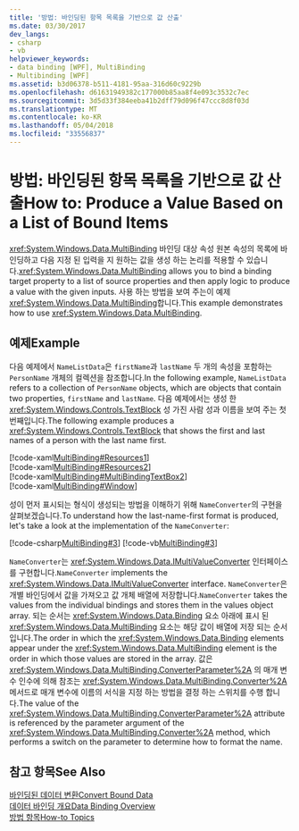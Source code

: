 ```yaml
---
title: '방법: 바인딩된 항목 목록을 기반으로 값 산출'
ms.date: 03/30/2017
dev_langs:
- csharp
- vb
helpviewer_keywords:
- data binding [WPF], MultiBinding
- Multibinding [WPF]
ms.assetid: b3d06378-b511-4181-95aa-316d60c9229b
ms.openlocfilehash: d61631949382c177000b85aa8f4e093c3532c7ec
ms.sourcegitcommit: 3d5d33f384eeba41b2dff79d096f47ccc8d8f03d
ms.translationtype: MT
ms.contentlocale: ko-KR
ms.lasthandoff: 05/04/2018
ms.locfileid: "33556837"
---
```

# <a name="how-to-produce-a-value-based-on-a-list-of-bound-items"></a><span data-ttu-id="64529-102">방법: 바인딩된 항목 목록을 기반으로 값 산출</span><span class="sxs-lookup"><span data-stu-id="64529-102">How to: Produce a Value Based on a List of Bound Items</span></span>
<span data-ttu-id="64529-103"><xref:System.Windows.Data.MultiBinding> 바인딩 대상 속성 원본 속성의 목록에 바인딩하고 다음 지정 된 입력을 지 원하는 값을 생성 하는 논리를 적용할 수 있습니다.</span><span class="sxs-lookup"><span data-stu-id="64529-103"><xref:System.Windows.Data.MultiBinding> allows you to bind a binding target property to a list of source properties and then apply logic to produce a value with the given inputs.</span></span> <span data-ttu-id="64529-104">사용 하는 방법을 보여 주는이 예제 <xref:System.Windows.Data.MultiBinding>합니다.</span><span class="sxs-lookup"><span data-stu-id="64529-104">This example demonstrates how to use <xref:System.Windows.Data.MultiBinding>.</span></span>  
  
## <a name="example"></a><span data-ttu-id="64529-105">예제</span><span class="sxs-lookup"><span data-stu-id="64529-105">Example</span></span>  
 <span data-ttu-id="64529-106">다음 예제에서 `NameListData`은 `firstName`과 `lastName` 두 개의 속성을 포함하는 `PersonName` 개체의 컬렉션을 참조합니다.</span><span class="sxs-lookup"><span data-stu-id="64529-106">In the following example, `NameListData` refers to a collection of `PersonName` objects, which are objects that contain two properties, `firstName` and `lastName`.</span></span> <span data-ttu-id="64529-107">다음 예제에서는 생성 한 <xref:System.Windows.Controls.TextBlock> 성 가진 사람 성과 이름을 보여 주는 첫 번째입니다.</span><span class="sxs-lookup"><span data-stu-id="64529-107">The following example produces a <xref:System.Windows.Controls.TextBlock> that shows the first and last names of a person with the last name first.</span></span>  
  
 [!code-xaml[MultiBinding#Resources1](../../../../samples/snippets/csharp/VS_Snippets_Wpf/MultiBinding/CSharp/Window1.xaml#resources1)]  
[!code-xaml[MultiBinding#Resources2](../../../../samples/snippets/csharp/VS_Snippets_Wpf/MultiBinding/CSharp/Window1.xaml#resources2)]  
[!code-xaml[MultiBinding#MultiBindingTextBox2](../../../../samples/snippets/csharp/VS_Snippets_Wpf/MultiBinding/CSharp/Window1.xaml#multibindingtextbox2)]  
[!code-xaml[MultiBinding#Window](../../../../samples/snippets/csharp/VS_Snippets_Wpf/MultiBinding/CSharp/Window1.xaml#window)]  
  
 <span data-ttu-id="64529-108">성이 먼저 표시되는 형식이 생성되는 방법을 이해하기 위해 `NameConverter`의 구현을 살펴보겠습니다.</span><span class="sxs-lookup"><span data-stu-id="64529-108">To understand how the last-name-first format is produced, let's take a look at the implementation of the `NameConverter`:</span></span>  
  
 [!code-csharp[MultiBinding#3](../../../../samples/snippets/csharp/VS_Snippets_Wpf/MultiBinding/CSharp/NameConverter.cs#3)]
 [!code-vb[MultiBinding#3](../../../../samples/snippets/visualbasic/VS_Snippets_Wpf/MultiBinding/VisualBasic/NameConverter.vb#3)]  
  
 <span data-ttu-id="64529-109">`NameConverter`는 <xref:System.Windows.Data.IMultiValueConverter> 인터페이스를 구현합니다.</span><span class="sxs-lookup"><span data-stu-id="64529-109">`NameConverter` implements the <xref:System.Windows.Data.IMultiValueConverter> interface.</span></span> <span data-ttu-id="64529-110">`NameConverter`은 개별 바인딩에서 값을 가져오고 값 개체 배열에 저장합니다.</span><span class="sxs-lookup"><span data-stu-id="64529-110">`NameConverter` takes the values from the individual bindings and stores them in the values object array.</span></span> <span data-ttu-id="64529-111">되는 순서는 <xref:System.Windows.Data.Binding> 요소 아래에 표시 된 <xref:System.Windows.Data.MultiBinding> 요소는 해당 값이 배열에 저장 되는 순서입니다.</span><span class="sxs-lookup"><span data-stu-id="64529-111">The order in which the <xref:System.Windows.Data.Binding> elements appear under the <xref:System.Windows.Data.MultiBinding> element is the order in which those values are stored in the array.</span></span> <span data-ttu-id="64529-112">값은 <xref:System.Windows.Data.MultiBinding.ConverterParameter%2A> 의 매개 변수 인수에 의해 참조는 <xref:System.Windows.Data.MultiBinding.Converter%2A> 메서드로 매개 변수에 이름의 서식을 지정 하는 방법을 결정 하는 스위치를 수행 합니다.</span><span class="sxs-lookup"><span data-stu-id="64529-112">The value of the <xref:System.Windows.Data.MultiBinding.ConverterParameter%2A> attribute is referenced by the parameter argument of the <xref:System.Windows.Data.MultiBinding.Converter%2A> method, which performs a switch on the parameter to determine how to format the name.</span></span>  
  
## <a name="see-also"></a><span data-ttu-id="64529-113">참고 항목</span><span class="sxs-lookup"><span data-stu-id="64529-113">See Also</span></span>  
 [<span data-ttu-id="64529-114">바인딩된 데이터 변환</span><span class="sxs-lookup"><span data-stu-id="64529-114">Convert Bound Data</span></span>](../../../../docs/framework/wpf/data/how-to-convert-bound-data.md)  
 [<span data-ttu-id="64529-115">데이터 바인딩 개요</span><span class="sxs-lookup"><span data-stu-id="64529-115">Data Binding Overview</span></span>](../../../../docs/framework/wpf/data/data-binding-overview.md)  
 [<span data-ttu-id="64529-116">방법 항목</span><span class="sxs-lookup"><span data-stu-id="64529-116">How-to Topics</span></span>](../../../../docs/framework/wpf/data/data-binding-how-to-topics.md)
